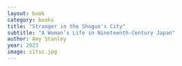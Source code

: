 ```yaml
---
layout: book
category: books
title: "Stranger in the Shogun's City"
subtitle: "A Woman’s Life in Nineteenth-Century Japan"
author: Amy Stanley
year: 2023
image: sitsc.jpg
---
```

